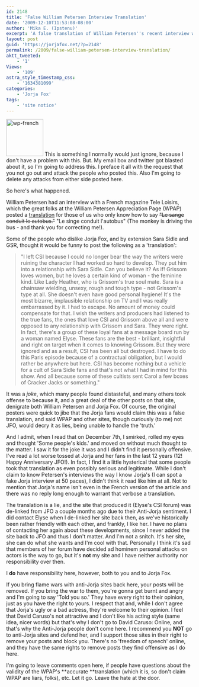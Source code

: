 ```yaml
---
id: 2148
title: 'False William Petersen Interview Translation'
date: '2009-12-10T11:53:08-08:00'
author: 'Mika E. (Ipstenu)'
excerpt: 'A false translation of William Petersen''s recent interview with a French Magazine claims he hated Jorja and GSR.  Let me assure you, that was someone''s poor idea of a joke.'
layout: post
guid: 'https://jorjafox.net/?p=2148'
permalink: /2009/false-william-petersen-interview-translation/
aktt_tweeted:
    - '1'
Views:
    - '109'
astra_style_timestamp_css:
    - '1634381099'
categories:
    - 'Jorja Fox'
tags:
    - 'site notice'
---
```


<a href="http://billypetersen.com/site/2009/12/french-tv-mag-tele-loisirs-translation/"><img src="//static.jorjafox.net/wordpress/2009/12/wp-french-100x100.jpg" alt="wp-french" title="wp-french" width="100" height="100" class="alignleft size-thumbnail wp-image-2149" /></a> This is something I normally would just ignore, because I don't have a problem with this. But. My email box and twitter got blasted about it, so I'm going to address this. I preface it all with the request that you not go out and attack the people who posted this.  Also I'm going to delete any attacks from either side posted here.

So here's what happened.

William Petersen had an interview with a French magazine Tele Loisirs, which the great folks at the William Petersen Appreciation Page (WPAP) posted a <a href="http://billypetersen.com/site/2009/12/french-tv-mag-tele-loisirs-translation/">translation</a> for those of us who only know how to say <del datetime="2009-12-11T16:51:06+00:00">"Le sange conduit le autobus."</del> "Le singe conduit l'autobus" (The monkey is driving the bus - and thank you for correcting me!).

Some of the people who dislike Jorja Fox, and by extension Sara Sidle and GSR, thought it would be funny to post the following as a 'translation':
<blockquote>"I left CSI because I could no longer bear the way the writers were ruining the character I had worked so hard to develop. They put him into a relationship with Sara Sidle. Can you believe it? As if! Grissom loves women, but he loves a certain kind of woman - the feminine kind. Like Lady Heather, who is Grissom's true soul mate. Sara is a chainsaw wielding, unsexy, rough and tough type - not Grissom's type at all. She doesn't even have good personal hygiene! It's the most bizarre, implausible relationship on TV and I was really embarrassed by it. I had to escape. No amount of money could compensate for that. I wish the writers and producers had listened to the true fans, the ones that love CSI and Grissom above all and were opposed to any relationship with Grissom and Sara. They were right. In fact, there's a group of these loyal fans at a message board run by a woman named Elyse. These fans are the best - brilliant, insightful and right on target when it comes to knowing Grissom. But they were ignored and as a result, CSI has been all but destroyed. I have to do this Paris episode because of a contractual obligation, but I would rather be anywhere but here. CSI has become nothing but a vehicle for a cult of Sara Sidle fans and that's not what I had in mind for this show. And all because some of these cultists sent Carol a few boxes of Cracker Jacks or something."</blockquote>

It was a <em>joke</em>, which many people found distasteful, and many others took offense to because it, and a great deal of the other posts on that site, denigrate both William Petersen and Jorja Fox.  Of course, the original posters were quick to jibe that the Jorja fans would claim this was a false translation, and said WPAP and other sites, though curiously (to me) not JFO, would decry it as lies, being unable to handle the 'truth.'

And I admit, when I read that on December 7th, I smirked, rolled my eyes and thought 'Some people's kids.' and moved on without much thought to the matter.  I saw it for the joke it was and I didn't find it personally offensive. I've read a lot worse tossed at Jorja and her fans in the last 12 years (12! Happy Anniversary JFO!). In fact, I find it a little hysterical that some people took that translation as even possibly serious and legitimate.  While I don't claim to know Petersen's interviews the way I know Jorja's (I can spot a fake Jorja interview at 50 paces), I didn't think it read like him at all.  Not to mention that Jorja's name isn't even in the French version of the article and there was no reply long enough to warrant that verbose a translation.

The translation is a lie, and the site that produced it (Elyse's CSI forum) was de-linked from JFO a couple months ago due to their Anti-Jorja sentiment. I did contact Elyse when I de-linked her site back then, as we've historically been rather friendly with each other, and frankly, I like her. I have no plans of contacting her again about these developments, since I never added the site back to JFO and thus I don't matter.  And I'm not a snitch. It's her site, she can do what she wants and I'm cool with that.  Personally I think it's sad that members of her forum have decided ad hominem personal attacks on actors is the way to go, but it's **not** my site and I have neither authority nor responsibility over then.

I **do** have responsibility here, however, both to you and to Jorja Fox.

If you bring flame wars with anti-Jorja sites back here, your posts will be removed.  If you bring the war to them, you're gonna get burnt and angry and I'm going to say 'Told you so.'  They have every right to their opinion, just as you have the right to yours.  I respect that and, while I don't agree that Jorja's ugly or a bad actress, they're welcome to their opinion. I feel that David Caruso's not attractive and I don't like his acting style (same idea, nicer words) but that's why I don't go to David Caruso: Online, and that's why the Anti-Jorja people don't come here.  I recommend you **NOT** go to anti-Jorja sites and defend her, and I support those sites in their right to remove your posts and block you.  There's no 'freedom of speech' online, and they have the same rights to remove posts they find offensive as I do here.

I'm going to leave comments open here, if people have questions about the validity of the WPAP's **accurate **translation (which it is, so don't claim WPAP are liars, folks), etc.  Let it go.  Leave the hate at the door.
